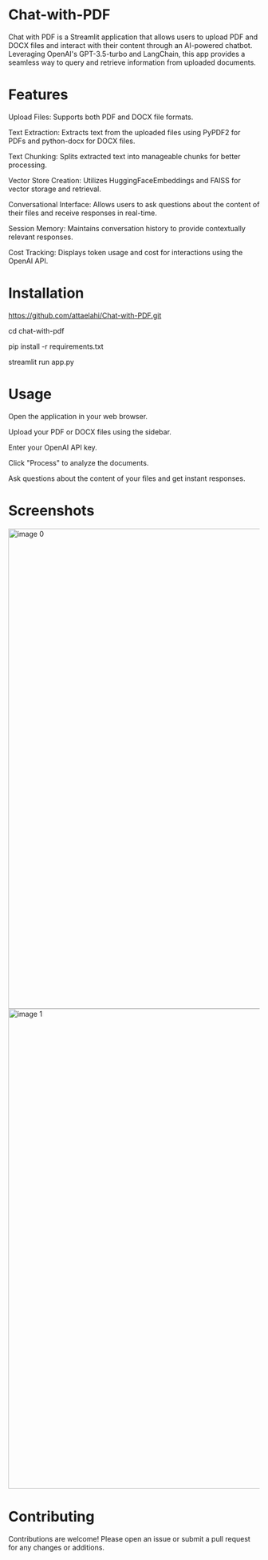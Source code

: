 # Chat-with-PDF
Chat with PDF is a Streamlit application that allows users to upload PDF and DOCX files and interact with their content through an AI-powered chatbot. Leveraging OpenAI's GPT-3.5-turbo and LangChain, this app provides a seamless way to query and retrieve information from uploaded documents.

# Features
Upload Files: Supports both PDF and DOCX file formats.

Text Extraction: Extracts text from the uploaded files using PyPDF2 for PDFs and python-docx for DOCX files.

Text Chunking: Splits extracted text into manageable chunks for better processing.

Vector Store Creation: Utilizes HuggingFaceEmbeddings and FAISS for vector storage and retrieval.

Conversational Interface: Allows users to ask questions about the content of their files and receive responses in real-time.

Session Memory: Maintains conversation history to provide contextually relevant responses.

Cost Tracking: Displays token usage and cost for interactions using the OpenAI API.

# Installation
https://github.com/attaelahi/Chat-with-PDF.git

cd chat-with-pdf

pip install -r requirements.txt

streamlit run app.py

# Usage
Open the application in your web browser.

Upload your PDF or DOCX files using the sidebar.

Enter your OpenAI API key.

Click "Process" to analyze the documents.

Ask questions about the content of your files and get instant responses.

# Screenshots
<img width="960" alt="image 0" src="https://github.com/attaelahi/Chat-with-PDF/assets/72361631/e5c3e61a-b188-4e87-92dd-0b5f6adfc07e">
<img width="960" alt="image 1" src="https://github.com/attaelahi/Chat-with-PDF/assets/72361631/48a38bc3-1c6c-4123-966a-b5290c90aa47">

# Contributing
Contributions are welcome! Please open an issue or submit a pull request for any changes or additions.

